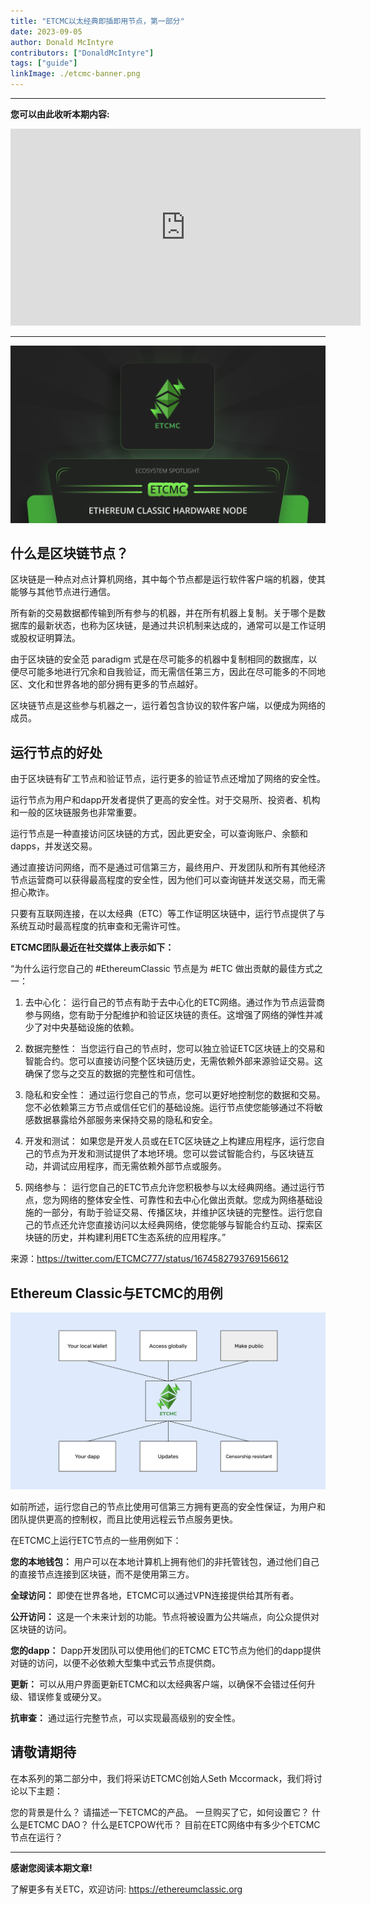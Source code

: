 ```yaml
---
title: "ETCMC以太经典即插即用节点，第一部分"
date: 2023-09-05
author: Donald McIntyre
contributors: ["DonaldMcIntyre"]
tags: ["guide"]
linkImage: ./etcmc-banner.png
---
```


---
**您可以由此收听本期内容:**

<iframe width="560" height="315" src="https://www.youtube.com/embed/yqyrDG5nlkE" title="YouTube video player" frameborder="0" allow="accelerometer; autoplay; clipboard-write; encrypted-media; gyroscope; picture-in-picture; web-share" allowfullscreen></iframe>

---

![ETCMC](./etcmc-banner.png)

## 什么是区块链节点？
区块链是一种点对点计算机网络，其中每个节点都是运行软件客户端的机器，使其能够与其他节点进行通信。

所有新的交易数据都传输到所有参与的机器，并在所有机器上复制。关于哪个是数据库的最新状态，也称为区块链，是通过共识机制来达成的，通常可以是工作证明或股权证明算法。

由于区块链的安全范 paradigm 式是在尽可能多的机器中复制相同的数据库，以便尽可能多地进行冗余和自我验证，而无需信任第三方，因此在尽可能多的不同地区、文化和世界各地的部分拥有更多的节点越好。

区块链节点是这些参与机器之一，运行着包含协议的软件客户端，以便成为网络的成员。

## 运行节点的好处
由于区块链有矿工节点和验证节点，运行更多的验证节点还增加了网络的安全性。

运行节点为用户和dapp开发者提供了更高的安全性。对于交易所、投资者、机构和一般的区块链服务也非常重要。

运行节点是一种直接访问区块链的方式，因此更安全，可以查询账户、余额和dapps，并发送交易。

通过直接访问网络，而不是通过可信第三方，最终用户、开发团队和所有其他经济节点运营商可以获得最高程度的安全性，因为他们可以查询链并发送交易，而无需担心欺诈。

只要有互联网连接，在以太经典（ETC）等工作证明区块链中，运行节点提供了与系统互动时最高程度的抗审查和无需许可性。

**ETCMC团队最近在社交媒体上表示如下：**

“为什么运行您自己的 #EthereumClassic 节点是为 #ETC 做出贡献的最佳方式之一：

1. 去中心化：
运行自己的节点有助于去中心化的ETC网络。通过作为节点运营商参与网络，您有助于分配维护和验证区块链的责任。这增强了网络的弹性并减少了对中央基础设施的依赖。

3. 数据完整性：
当您运行自己的节点时，您可以独立验证ETC区块链上的交易和智能合约。您可以直接访问整个区块链历史，无需依赖外部来源验证交易。这确保了您与之交互的数据的完整性和可信性。

5. 隐私和安全性：
通过运行您自己的节点，您可以更好地控制您的数据和交易。您不必依赖第三方节点或信任它们的基础设施。运行节点使您能够通过不将敏感数据暴露给外部服务来保持交易的隐私和安全。

7. 开发和测试：
如果您是开发人员或在ETC区块链之上构建应用程序，运行您自己的节点为开发和测试提供了本地环境。您可以尝试智能合约，与区块链互动，并调试应用程序，而无需依赖外部节点或服务。

9. 网络参与：
运行您自己的ETC节点允许您积极参与以太经典网络。通过运行节点，您为网络的整体安全性、可靠性和去中心化做出贡献。您成为网络基础设施的一部分，有助于验证交易、传播区块，并维护区块链的完整性。运行您自己的节点还允许您直接访问以太经典网络，使您能够与智能合约互动、探索区块链的历史，并构建利用ETC生态系统的应用程序。”

来源：https://twitter.com/ETCMC777/status/1674582793769156612

## Ethereum Classic与ETCMC的用例

![](1.png)

如前所述，运行您自己的节点比使用可信第三方拥有更高的安全性保证，为用户和团队提供更高的控制权，而且比使用远程云节点服务更快。

在ETCMC上运行ETC节点的一些用例如下：

**您的本地钱包：** 用户可以在本地计算机上拥有他们的非托管钱包，通过他们自己的直接节点连接到区块链，而不是使用第三方。

**全球访问：** 即使在世界各地，ETCMC可以通过VPN连接提供给其所有者。

**公开访问：** 这是一个未来计划的功能。节点将被设置为公共端点，向公众提供对区块链的访问。

**您的dapp：** Dapp开发团队可以使用他们的ETCMC ETC节点为他们的dapp提供对链的访问，以便不必依赖大型集中式云节点提供商。

**更新：** 可以从用户界面更新ETCMC和以太经典客户端，以确保不会错过任何升级、错误修复或硬分叉。

**抗审查：** 通过运行完整节点，可以实现最高级别的安全性。

## 请敬请期待

在本系列的第二部分中，我们将采访ETCMC创始人Seth Mccormack，我们将讨论以下主题：

您的背景是什么？
请描述一下ETCMC的产品。
一旦购买了它，如何设置它？
什么是ETCMC DAO？
什么是ETCPOW代币？
目前在ETC网络中有多少个ETCMC节点在运行？

---

**感谢您阅读本期文章!**

了解更多有关ETC，欢迎访问: https://ethereumclassic.org
